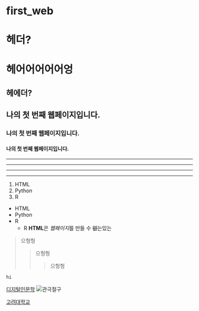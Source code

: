 # first_web

헤더?
====

헤어어어어어엉
==
헤에더?
-------
## 나의 첫 번째 웹페이지입니다. 
### 나의 첫 번째 웹페이지입니다. 
#### 나의 첫 번째 웹페이지입니다. 
---
- - - 
***
* * *
1. HTML
2. Python
3. R
- HTML
- Python
- R
  - R
**HTML**은 *웹페이지*를 만들 수 ~~없는~~있는
>으헝헝
>>으헝헝
>>>으헝헝
```python
hi
```
[디지털인문학](https://www.kadh.org/, "한국디지털인문학협의회")
![관극절구](./관극절구.jpg)

[고려대학교](https://www.korea.ac.kr, "고려대학교")

